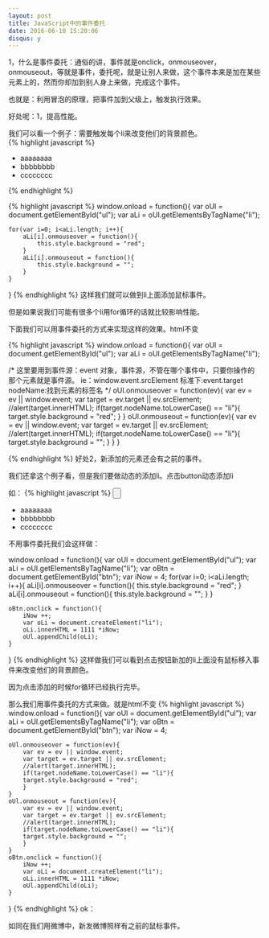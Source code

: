 ```yaml
---
layout: post
title: JavaScript中的事件委托
date: 2016-06-10 15:20:06
disqus: y
---
```

1，什么是事件委托：通俗的讲，事件就是onclick，onmouseover，onmouseout，等就是事件，委托呢，就是让别人来做，这个事件本来是加在某些元素上的，然而你却加到别人身上来做，完成这个事件。

也就是：利用冒泡的原理，把事件加到父级上，触发执行效果。

好处呢：1，提高性能。

我们可以看一个例子：需要触发每个li来改变他们的背景颜色。<br/>
{% highlight javascript %}
<ul id="ul">
	<li>aaaaaaaa</li>
	<li>bbbbbbbb</li>
	<li>cccccccc</li>
</ul>
{% endhighlight %}

 
{% highlight javascript %}
window.onload = function(){
	var oUl = document.getElementById("ul");
	var aLi = oUl.getElementsByTagName("li");

	for(var i=0; i<aLi.length; i++){
		aLi[i].onmouseover = function(){
			this.style.background = "red";
		}
		aLi[i].onmouseout = function(){
			this.style.background = "";
		}
	}
}
{% endhighlight %}
 这样我们就可以做到li上面添加鼠标事件。

但是如果说我们可能有很多个li用for循环的话就比较影响性能。

下面我们可以用事件委托的方式来实现这样的效果。html不变

{% highlight javascript %}
window.onload = function(){
	var oUl = document.getElementById("ul");
	var aLi = oUl.getElementsByTagName("li");

/*
这里要用到事件源：event 对象，事件源，不管在哪个事件中，只要你操作的那个元素就是事件源。
ie：window.event.srcElement
标准下:event.target
nodeName:找到元素的标签名
*/
	oUl.onmouseover = function(ev){
		var ev = ev || window.event;
		var target = ev.target || ev.srcElement;
		//alert(target.innerHTML);
		if(target.nodeName.toLowerCase() == "li"){
		target.style.background = "red";
		}
	}
	oUl.onmouseout = function(ev){
		var ev = ev || window.event;
		var target = ev.target || ev.srcElement;
		//alert(target.innerHTML);
		if(target.nodeName.toLowerCase() == "li"){
		target.style.background = "";
		}
	}
}
 
{% endhighlight %}
好处2，新添加的元素还会有之前的事件。

我们还拿这个例子看，但是我们要做动态的添加li。点击button动态添加li

如：
{% highlight javascript %}
<input type="button" id="btn" />
<ul id="ul">
	<li>aaaaaaaa</li>
	<li>bbbbbbbb</li>
	<li>cccccccc</li>
</ul>
 不用事件委托我们会这样做：

window.onload = function(){
	var oUl = document.getElementById("ul");
	var aLi = oUl.getElementsByTagName("li");
	var oBtn = document.getElementById("btn");
	var iNow = 4;
	for(var i=0; i<aLi.length; i++){
		aLi[i].onmouseover = function(){
			this.style.background = "red";
		}
		aLi[i].onmouseout = function(){
			this.style.background = "";
		}
	}

	oBtn.onclick = function(){
		iNow ++;
		var oLi = document.createElement("li");
		oLi.innerHTML = 1111 *iNow;
		oUl.appendChild(oLi);
	}

	
}
{% endhighlight %}
 这样做我们可以看到点击按钮新加的li上面没有鼠标移入事件来改变他们的背景颜色。

因为点击添加的时候for循环已经执行完毕。

 

那么我们用事件委托的方式来做。就是html不变
{% highlight javascript %}
window.onload = function(){
	var oUl = document.getElementById("ul");
	var aLi = oUl.getElementsByTagName("li");
	var oBtn = document.getElementById("btn");
	var iNow = 4;

	oUl.onmouseover = function(ev){
		var ev = ev || window.event;
		var target = ev.target || ev.srcElement;
		//alert(target.innerHTML);
		if(target.nodeName.toLowerCase() == "li"){
		target.style.background = "red";
		}
	}
	oUl.onmouseout = function(ev){
		var ev = ev || window.event;
		var target = ev.target || ev.srcElement;
		//alert(target.innerHTML);
		if(target.nodeName.toLowerCase() == "li"){
		target.style.background = "";
		}
	}
	oBtn.onclick = function(){
		iNow ++;
		var oLi = document.createElement("li");
		oLi.innerHTML = 1111 *iNow;
		oUl.appendChild(oLi);
	}
}
{% endhighlight %}
ok：

如同在我们用微博中，新发微博照样有之前的鼠标事件。